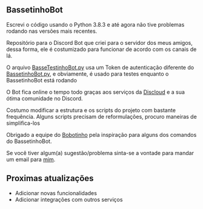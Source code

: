 ## BassetinhoBot
<div>
Escrevi o código usando o Python 3.8.3 e até agora não tive problemas rodando nas versões mais recentes.

Repositório para o Discord Bot que criei para o servidor dos meus amigos, dessa forma, ele é costumizado para funcionar de acordo com os canais de lá.

O arquivo [BasseTestinhoBot.py](BasseTestinhoBot.py) usa um Token de autenticação diferente do [BassetinhoBot.py](BassetinhoBot.py), e obviamente, é usado para testes enquanto o BassetinhoBot está rodando

O Bot fica online o tempo todo graças aos serviços da <a href="https://discloudbot.com" target="_blank">Discloud</a> e a sua ótima comunidade no Discord.

Costumo modificar a estrutura e os scripts do projeto com bastante frequência. Alguns scripts precisam de reformulações, procuro maneiras de simplifica-los

Obrigado a equipe do <a href="https://github.com/Bobotinho" target="_blank">Bobotinho</a> pela inspiração para alguns dos comandos do BassetinhoBot.

Se você tiver algum(a) sugestão/problema sinta-se a vontade para mandar um email para <a href="mailto:vbassete@gmail.com" target="_blank">mim</a>.

## Proximas atualizações
- Adicionar novas funcionalidades
- Adicionar integrações com outros serviços
</div>

